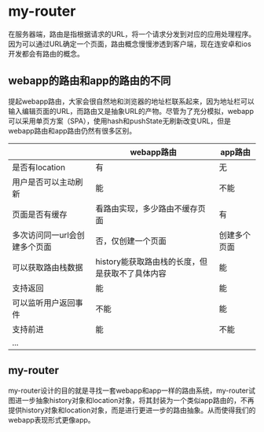 
# my-router

在服务器端，路由是指根据请求的URL，将一个请求分发到对应的应用处理程序。因为可以通过URL确定一个页面，路由概念慢慢渗透到客户端，现在连安卓和ios开发都会有路由的概念。


## webapp的路由和app的路由的不同

提起webapp路由，大家会很自然地和浏览器的地址栏联系起来，因为地址栏可以输入编辑页面的URL，而路由又是抽象URL的产物。尽管为了充分模拟，webapp可以采用单页方案（SPA），使用hash和pushState无刷新改变URL，但是webapp路由和app路由仍然有很多区别。

||webapp路由|app路由|
|----|----|----|
|是否有location|有|无|
|用户是否可以主动刷新|能|不能|
|页面是否有缓存|看路由实现，多少路由不缓存页面|有|
|多次访问同一url会创建多个页面|否，仅创建一个页面|创建多个页面|
|可以获取路由栈数据|history能获取路由栈的长度，但是获取不了具体内容|能|
|支持返回|能|能|
|可以监听用户返回事件|不能|能|
|支持前进|能|不能|
|...|||

## my-router

my-router设计的目的就是寻找一套webapp和app一样的路由系统，my-router试图进一步抽象history对象和location对象，将其封装为一个类似app路由的，不再提供history对象和location对象，而是进行更进一步的路由抽象。从而使得我们的webapp表现形式更像app。



